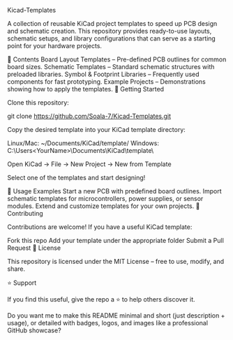 
Kicad-Templates 

A collection of reusable KiCad project templates to speed up PCB design and schematic creation.
This repository provides ready-to-use layouts, schematic setups, and library configurations that can serve as a starting point for your hardware projects.

📂 Contents Board Layout Templates – Pre-defined PCB outlines for common board sizes. Schematic Templates – Standard schematic structures with preloaded libraries. Symbol & Footprint Libraries – Frequently used components for fast prototyping. Example Projects – Demonstrations showing how to apply the templates. 🚀 Getting Started 

Clone this repository:

git clone https://github.com/Soala-7/Kicad-Templates.git 

Copy the desired template into your KiCad template directory:

Linux/Mac: ~/Documents/KiCad/template/ Windows: C:\Users\<YourName>\Documents\KiCad\template\ 

Open KiCad → File → New Project → New from Template

Select one of the templates and start designing!

📖 Usage Examples Start a new PCB with predefined board outlines. Import schematic templates for microcontrollers, power supplies, or sensor modules. Extend and customize templates for your own projects. 🤝 Contributing 

Contributions are welcome! If you have a useful KiCad template:

Fork this repo Add your template under the appropriate folder Submit a Pull Request 📜 License 

This repository is licensed under the MIT License – free to use, modify, and share.

⭐ Support 

If you find this useful, give the repo a ⭐ to help others discover it.

Do you want me to make this README minimal and short (just description + usage), or detailed with badges, logos, and images like a professional GitHub showcase?


